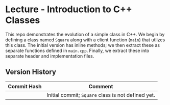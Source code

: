 # Lecture - Introduction to C++ Classes

This repo demonstrates the evolution of a simple class in C++. We begin by defining a class named `Square` along with a client function (`main`) that utlizes this class. The initial version has inline methods; we then extract these as separate functions defined in `main.cpp`. Finally, we extract these into separate header and implementation files.

## Version History

|Commit Hash|Comment|
|-----------|-------|
|           | Initial commit; `Square` class is not defined yet.

